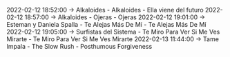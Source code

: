 2022-02-12 18:52:00 -> Alkaloides - Alkaloides - Ella viene del futuro
2022-02-12 18:57:00 -> Alkaloides - Ojeras - Ojeras
2022-02-12 19:01:00 -> Esteman y Daniela Spalla - Te Alejas Más De Mí - Te Alejas Más De Mí
2022-02-12 19:05:00 -> Surfistas del Sistema - Te Miro Para Ver Si Me Ves Mirarte - Te Miro Para Ver Si Me Ves Mirarte
2022-02-13 11:44:00 -> Tame Impala - The Slow Rush - Posthumous Forgiveness
